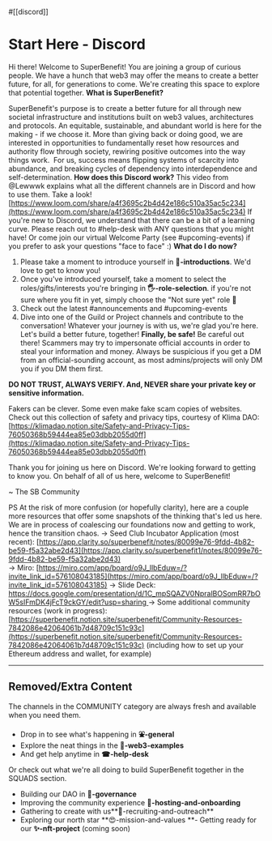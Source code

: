 #[[discord]] 
# Start Here - Discord
Hi there! Welcome to SuperBenefit!
You are joining a group of curious people. We have a hunch that web3 may offer the means to create a better future, for all, for generations to come. We're creating this space to explore that potential together.
**What is SuperBenefit?**

SuperBenefit's purpose is to create a better future for all through new societal infrastructure and institutions built on web3 values, architectures and protocols. An equitable, sustainable, and abundant world is here for the making - if we choose it.
More than giving back or doing good, we are interested in opportunities to fundamentally reset how resources and authority flow through society, rewiring positive outcomes into the way things work. 
For us, success means flipping systems of scarcity into abundance, and breaking cycles of dependency into interdependence and self-determination. 
**How does this Discord work?**
This video from @Lewwwk explains what all the different channels are in Discord and how to use them. Take a look!
[https://www.loom.com/share/a4f3695c2b4d42e186c510a35ac5c234](https://www.loom.com/share/a4f3695c2b4d42e186c510a35ac5c234) 
If you're new to Discord, we understand that there can be a bit of a learning curve. Please reach out to #help-desk with ANY questions that you might have! Or come join our virtual Welcome Party (see #upcoming-events) if you prefer to ask your questions "face to face" :)
**What do I do now?**
1. Please take a moment to introduce yourself in **👋-introductions**. We'd love to get to know you!
2. Once you've introduced yourself, take a moment to select the roles/gifts/interests you're bringing in **🖐-role-selection**. if you're not sure where you fit in yet, simply choose the "Not sure yet" role 🙂
3. Check out the latest #announcements and #upcoming-events
4. Dive into one of the Guild or Project channels and contribute to the conversation!
Whatever your journey is with us, we're glad you're here. Let's build a better future, together!
**Finally, be safe!**
Be careful out there! 
Scammers may try to impersonate official accounts in order to steal your information and money. Always be suspicious if you get a DM from an official-sounding account, as most admins/projects will only DM you if you DM them first.

**DO NOT TRUST, ALWAYS VERIFY. And, NEVER share your private key or sensitive information.** 

Fakers can be clever. Some even make fake scam copies of websites. Check out this collection of safety and privacy tips, courtesy of Klima DAO: [https://klimadao.notion.site/Safety-and-Privacy-Tips-76050368b59444ea85e03dbb2055d0ff](https://klimadao.notion.site/Safety-and-Privacy-Tips-76050368b59444ea85e03dbb2055d0ff) 

Thank you for joining us here on Discord. We're looking forward to getting to know you. On behalf of all of us here, welcome to SuperBenefit!

~ The SB Community


PS At the risk of more confusion (or hopefully clarity), here are a couple more resources that offer some snapshots of the thinking that's led us here. We are in process of coalescing our foundations now and getting to work, hence the transition chaos.
-> Seed Club Incubator Application (most recent):  [https://app.clarity.so/superbenefit/notes/80099e76-9fdd-4b82-be59-f5a32abe2d43](https://app.clarity.so/superbenefit1/notes/80099e76-9fdd-4b82-be59-f5a32abe2d43)  
-> Miro: [https://miro.com/app/board/o9J_llbEduw=/?invite_link_id=576108043185](https://miro.com/app/board/o9J_llbEduw=/?invite_link_id=576108043185)
-> Slide Deck: [https://docs.google.com/presentation/d/1C_mpSQAZV0NpralBOSomRR7bOW5sIFmDK4jFcT9ckGY/edit?usp=sharing
](https://docs.google.com/presentation/d/1C_mpSQAZV0NpralBOSomRR7bOW5sIFmDK4jFcT9ckGY/edit?usp=sharing)-> Some additional community resources (work in progress): [https://superbenefit.notion.site/superbenefit/Community-Resources-7842086e42064061b7d48709c151c93c](https://superbenefit.notion.site/superbenefit/Community-Resources-7842086e42064061b7d48709c151c93c) (including how to set up your Ethereum address and wallet, for example) 


-------------------------------------------------------------------------------------
## Removed/Extra Content
The channels in the COMMUNITY category are always fresh and available when you need them.

- Drop in to see what's happening in **⛲-general**
- Explore the neat things in the **🔭-web3-examples** 
- And get help anytime in **☎-help-desk** 

Or check out what we're all doing to build SuperBenefit together in the SQUADS section.

- Building our DAO in **🎯-governance**
- Improving the community experience **🛬-hosting-and-onboarding** 
- Gathering to create with us**👯-recruiting-and-outreach** 
- Exploring our north star **😍-mission-and-values
**- Getting ready for our **✨-nft-project** (coming soon)